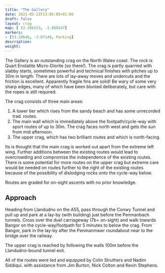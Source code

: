 ```yaml
---
title: "The Gallery"
date: 2021-05-23T13:05:05+01:00
draft: false
layout: crag
map: [ 53.286153, -3.869247]
markers:
- [53.28646, -3.87149, Parking]
description:
weight:
---
```


The Gallery is an outstanding crag on the North Wales coast. The rock is Quart Enstatite Micro-Diorite (so there!). The crag is partly quarried with slabby starts, sometimes powerful and technical finishes with pitches up to 30m in length. There are lots of lay-away moves and undercuts and the friction is excellent. Apparently fragile fins are solid! Be wary of some very sharp edges, many of which have been blunted deliberately, but care with the ropes is still required.

The crag consists of three main areas:

1. A lower tier which rises from the sandy beach and has some unrecorded trad. routes.
2. The main wall which is immediately above the footpath/cycle-way with sport routes of up to 30m. The crag faces north west and gets the sun from mid afternoon.
3. The upper crag, which has two brilliant routes and which is north-facing.

Its is thought that the main crag is worked out apart from the extreme left wing. Further additions between the existing routes would lead to overcrowding and compromise the independence of the existing routes. There is some potential for more routes on the upper crag but extreme care would be needed on routes further to the right of the existing routes because of the possibility of dislodging rocks onto the cycle-way below.

Routes are graded for on-sight ascents with no prior knowledge.

## Approach

Heading from Llandudno on the A55, pass through the Conwy Tunnel and pull up and park at a lay-by (with building) just before the Penmanbach tunnels. Cross over the duel carriageway (7b+ on-sight) and walk towards Bangor on the cycle-way/footpath for 5 minutes to below the crag. From Bangor, park in the lay-by after the Penmanmawr roundabout near to the bridge over the railway.

The upper crag is reached by following the walls 100m before the Llandudno-bound tunnel exit.

All of the routes were led and equipped by Colin Struthers and Nadim Siddiqui. with assistance from Jim Burton, Nick Colton and Kevin Stephens.